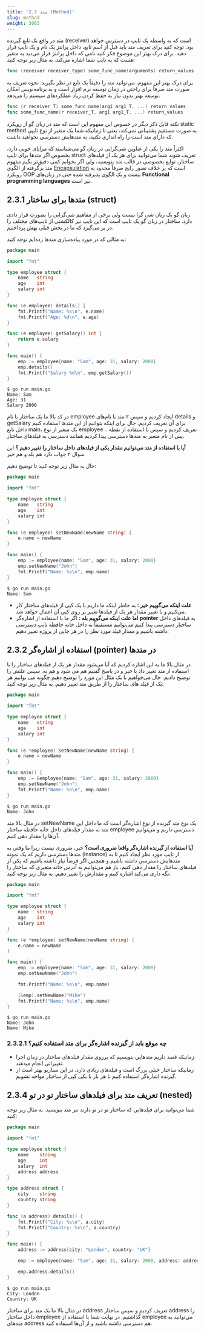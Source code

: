 ```yaml
---
title: '2.3 متد (Method)'
slug: method
weight: 3003
---
```


متد در واقع یک تابع گیرنده (receiver) است که به واسطه یک تایپ در دسترس خواهد بود. توجه کنید برای تعریف متد باید قبل از اسم تابع، داخل پرانتز یک نام و یک تایپ قرار دهید. برای درک بهتر این موضوع فکر کنید نامی که داخل پرانتز قرار می‌دید یه متغیر هست که به تایپ شما اشاره می‌کند. به مثال زیر توجه کنید:


```go
func (receiver receiver_type) some_func_name(arguments) return_values
```

برای درک بهتر این مفهوم، می‌توانید متد را دقیقاً یک تابع در نظر بگیرید. نحوه تعریف به صورت متد صرفاً برای راحتی در زمان توسعه نرم افزار است و به برنامه‌نویس امکان توسعه بهتر بدون نیاز به حفظ کردن زیاد عملکرد‌های سیستم را می‌دهد.

```go
func (r receiver_T) some_func_name(arg1 arg1_T, ...) return_values
func some_func_name(r receiver_T, arg1 arg1_T, ...) return_values
```
نکته قابل ذکر دیگر در خصوص این مفهوم این است که متد در زبان گو از رویکرد static method به صورت مستقیم پشتیبانی نمی‌‌کند، یعنی تا زمانیکه شما یک متغیر از نوع تایپی که دارای متد است را راه اندازی نکنید، به متدهایش دسترسی نخواهید داشت.

اکثراً متد را یکی از عناوین شی‌گرایی در زبان گو می‌شناسند که مزایای خوبی دارد، بخصوص اگر متدها برای تایپ struct تعریف شوند شما می‌توانید برای هر یک از فیلدهای ساختار، توابع بخصوصی در قالب متد بنویسید، ولی اگر بخوایم کمی دقیق‌تر بگیم مفهوم متد برگرفته از الگوی [Encapsulation](https://en.wikipedia.org/wiki/Encapsulation_(computer_programming)) است که بر خلاف تصور رایج صرفاً محدود به رویکرد OOP نیست و یک الگوی پذیرفته شده حتی در زبان‌های **Functional programming languages** نیز است.

## 2.3.1 متدها برای ساختار (struct)

زبان گو یک زبان شی گرا نیست ولی برخی از مفاهیم شی‌گرایی را بصورت قرار دادی دارد. ساختار در زبان گو یک تایپ است که این تایپ نیز کالکشنی از تایپ‌های مختلف را در بر می‌گیرد که ما در بخش قبلی بهش پرداختیم.

به مثالی که در مورد پیاده‌سازی متد‌ها زده‌ایم توجه کنید:


```go
package main

import "fmt"

type employee struct {
    name   string
    age    int
    salary int
}

func (e employee) details() {
    fmt.Printf("Name: %s\n", e.name)
    fmt.Printf("Age: %d\n", e.age)
}

func (e employee) getSalary() int {
    return e.salary
}

func main() {
    emp := employee{name: "Sam", age: 31, salary: 2000}
    emp.details()
    fmt.Printf("Salary %d\n", emp.getSalary())
}
```

```shell
$ go run main.go
Name: Sam
Age: 31
Salary 2000
```

در کد بالا ما یک ساختار با نام employee ایجاد کردیم و سپس ۲ متد با نام‌های details و getSalary برای آن تعریف کردیم. حال برای اینکه بتوانیم از این متدها استفاده کنیم داخل تابع main، یک متغیر از نوع employee تعریف کردیم و سپس با استفاده از نقطه `.` پس از نام متغیر به متدها دسترسی پیدا کردیم همانند دسترسی به فیلدهای ساختار.

**آیا با استفاده از متد می‌توانیم مقدار یکی از فیلدهای داخل ساختار را تغییر دهیم ؟** این سوال ۲ جواب دارد هم بله و هم خیر 

حال به مثال زیر توجه کنید تا توضیح دهیم:

```go
package main

import "fmt"

type employee struct {
    name   string
    age    int
    salary int
}

func (e employee) setNewName(newName string) {
    e.name = newName
}

func main() {
    emp := employee{name: "Sam", age: 31, salary: 2000}
    emp.setNewName("John")
    fmt.Printf("Name: %s\n", emp.name)
}
```

```shell
$ go run main.go
Name: Sam
```

- **علت اینکه می‌گوییم خیر :** به خاطر اینکه ما داریم با یک کپی از فیلدهای ساختار کار می‌کنیم و با تغییر مقدار هر یک از فیلدها تغییر بر روی کپی آن اعمال خواهد شد.
- **اما علت اینکه می‌گوییم بله :** اگر ما با استفاده از اشاره‌گر **pointer** به فیلدهای داخل ساختار دسترسی پیدا کنیم می‌توانیم مستقیماً به داخل خانه حافظه تایپ دسترسی داشته باشیم و مقدار فیلد مورد نظر را در هر جایی از پروژه تغییر دهیم.


## 2.3.2 استفاده از اشاره‌گر (pointer) در متدها

در مثال بالا ما به این اشاره کردیم که آیا می‌شود مقدار هر یک از فیلدهای ساختار را با استفاده از متد تغییر داد یا خیر و در پاسخ گفتیم هم می شود و هم نه. سپس علتش را توضیح دادیم. حال می‌خواهیم با یک مثال این مورد را توضیح دهیم چگونه می نوانیم هر یک از فیلد های ساختار را از طریق متد تغییر دهیم. به مثال زیر توجه کنید:

```go
package main

import "fmt"

type employee struct {
    name   string
    age    int
    salary int
}

func (e *employee) setNewName(newName string) {
    e.name = newName
}

func main() {
    emp := &employee{name: "Sam", age: 31, salary: 2000}
    emp.setNewName("John")
    fmt.Printf("Name: %s\n", emp.name)
}
```

```shell
$ go run main.go
Name: John
```

در مثال بالا متد setNewName یک نوع متد گیرنده از نوع اشاره‌گر است که ما داخل این متد به مقدار فیلدهای داخل خانه حافظه ساختار employee دسترسی داریم و می‌توانیم آن‌ها را مقدار دهی کنیم.


**آیا استفاده از گیرنده اشاره‌گر واقعا ضروری است؟** خیر، ضروری نیست زیرا ما وقتی به متدها دسترسی داریم که یک نمونه (instance) از تایپ مورد نظر ایجاد کنیم تا به متدهایش دسترسی داشته باشیم و همچنین اگر فرضاً نیاز داشته باشیم که یکی از فیلدهای ساختار را مقدار دهی کنیم، باز هم می‌توانیم به آدرس خانه متغیری که ساختار را نگه داری می‌کند اشاره کنیم و مقدارش را تغییر دهیم. به مثال زیر توجه کنید:

```go
package main

import "fmt"

type employee struct {
    name   string
    age    int
    salary int
}

func (e *employee) setNewName(newName string) {
    e.name = newName
}

func main() {
    emp := employee{name: "Sam", age: 31, salary: 2000}
    emp.setNewName("John")

    fmt.Printf("Name: %s\n", emp.name)

    (&emp).setNewName("Mike")
    fmt.Printf("Name: %s\n", emp.name)
}
```

```shell
$ go run main.go
Name: John
Name: Mike
```

### 2.3.2.1 چه موقع باید از گیرنده اشاره‌گر برای متد استفاده کنیم؟

- زمانیکه قصد داریم متدهایی بنویسیم که برروی مقدار فیلدهای ساختار در زمان اجرا تغییراتی انجام میدهند.
- زمانیکه ساختار خیلی بزرگ است و فیلدهای زیادی دارد. در این سناریو بهتر است از گیرنده اشاره‌گر استفاده کنیم تا هر بار با یکی کپی از ساختار مواجه نشویم.

## 2.3.4 تعریف متد برای فیلدهای ساختار تو در تو (nested)

شما می‌توانید برای فیلدهایی که ساختار تو در تو دارند نیز متد بنویسید. به مثال زیر توجه کنید:

```go
package main

import "fmt"

type employee struct {
	name    string
	age     int
	salary  int
	address address
}

type address struct {
	city    string
	country string
}

func (a address) details() {
	fmt.Printf("City: %s\n", a.city)
	fmt.Printf("Country: %s\n", a.country)
}

func main() {
	address := address{city: "London", country: "UK"}

	emp := employee{name: "Sam", age: 31, salary: 2000, address: address}

	emp.address.details()
}
```

```shell
$ go run main.go
City: London
Country: UK
```

در مثال بالا ما یک متد برای ساختار address تعریف کردیم و سپس ساختار address را داخل ساختار employee گذاشتیم. در نهایت شما با استفاده از employee می‌توانید به متدهای address هم دسترسی داشته باشید و از آن‌ها استفاده کنید.
